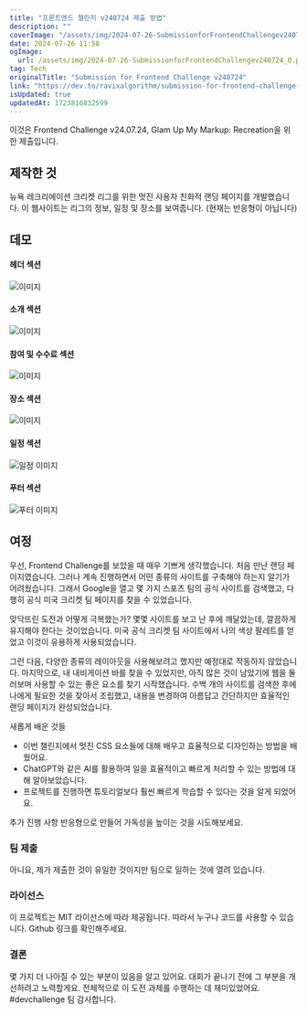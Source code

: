 ```yaml
---
title: "프론트엔드 챌린지 v240724 제출 방법"
description: ""
coverImage: "/assets/img/2024-07-26-SubmissionforFrontendChallengev240724_0.png"
date: 2024-07-26 11:58
ogImage: 
  url: /assets/img/2024-07-26-SubmissionforFrontendChallengev240724_0.png
tag: Tech
originalTitle: "Submission for Frontend Challenge v240724"
link: "https://dev.to/ravixalgorithm/submission-for-frontend-challenge-v240724-2ej1"
isUpdated: true
updatedAt: 1723816832599
---
```




이것은 Frontend Challenge v24.07.24, Glam Up My Markup: Recreation을 위한 제출입니다.

## 제작한 것

뉴욕 레크리에이션 크리켓 리그를 위한 멋진 사용자 친화적 랜딩 페이지를 개발했습니다. 이 웹사이트는 리그의 정보, 일정 및 장소를 보여줍니다.
(현재는 반응형이 아닙니다)

## 데모

<div class="content-ad"></div>

#### 헤더 섹션

![이미지](/assets/img/2024-07-26-SubmissionforFrontendChallengev240724_0.png)

#### 소개 섹션

![이미지](/assets/img/2024-07-26-SubmissionforFrontendChallengev240724_1.png)

<div class="content-ad"></div>

#### 참여 및 수수료 섹션

![이미지](/assets/img/2024-07-26-SubmissionforFrontendChallengev240724_2.png)

#### 장소 섹션

![이미지](/assets/img/2024-07-26-SubmissionforFrontendChallengev240724_3.png)

<div class="content-ad"></div>

#### 일정 섹션

![일정 이미지](/assets/img/2024-07-26-SubmissionforFrontendChallengev240724_4.png)

#### 푸터 섹션

![푸터 이미지](/assets/img/2024-07-26-SubmissionforFrontendChallengev240724_5.png)

<div class="content-ad"></div>

## 여정

우선, Frontend Challenge를 보았을 때 매우 기쁘게 생각했습니다. 처음 만난 랜딩 페이지였습니다. 그러나 계속 진행하면서 어떤 종류의 사이트를 구축해야 하는지 알기가 어려웠습니다. 그래서 Google을 열고 몇 가지 스포츠 팀의 공식 사이트를 검색했고, 다행히 공식 미국 크리켓 팀 페이지를 찾을 수 있었습니다.

맞닥뜨린 도전과 어떻게 극복했는가?
몇몇 사이트를 보고 난 후에 깨달았는데, 깔끔하게 유지해야 한다는 것이었습니다. 미국 공식 크리켓 팀 사이트에서 나의 색상 팔레트를 얻었고 이것이 유용하게 사용되었습니다.

그런 다음, 다양한 종류의 레이아웃을 사용해보려고 했지만 예정대로 작동하지 않았습니다. 마지막으로, 내 내비게이션 바를 찾을 수 있었지만, 아직 많은 것이 남았기에 웹을 둘러보며 사용할 수 있는 좋은 요소를 찾기 시작했습니다. 수백 개의 사이트를 검색한 후에 나에게 필요한 것을 찾아서 조립했고, 내용을 변경하여 아름답고 간단하지만 효율적인 랜딩 페이지가 완성되었습니다.

<div class="content-ad"></div>

새롭게 배운 것들

- 이번 챌린지에서 멋진 CSS 요소들에 대해 배우고 효율적으로 디자인하는 방법을 배웠어요.
- ChatGPT와 같은 AI를 활용하여 일을 효율적이고 빠르게 처리할 수 있는 방법에 대해 알아보았습니다.
- 프로젝트를 진행하면 튜토리얼보다 훨씬 빠르게 학습할 수 있다는 것을 알게 되었어요.

추가 진행 사항
반응형으로 만들어 가독성을 높이는 것을 시도해보세요.

### 팀 제출

<div class="content-ad"></div>

아니요, 제가 제출한 것이 유일한 것이지만 팀으로 일하는 것에 열려 있습니다.

### 라이선스

이 프로젝트는 MIT 라이선스에 따라 제공됩니다. 따라서 누구나 코드를 사용할 수 있습니다. Github 링크를 확인해주세요.

### 결론

<div class="content-ad"></div>

몇 가지 더 나아질 수 있는 부분이 있음을 알고 있어요. 대회가 끝나기 전에 그 부분을 개선하려고 노력할게요. 전체적으로 이 도전 과제를 수행하는 데 재미있었어요. 
#devchallenge 팀 감사합니다.